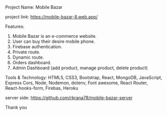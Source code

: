 Project Name: Mobile Bazar

project link: https://mobile-bazar-8.web.app/

Features:

1. Mobile Bazar is an e-commerce website. 
2. User can buy their desire mobile phone.
3. Firebase authentication.
4. Private route.
5. Dynamic route.
6. Orders dashboard.
7. Admin Dashboard (add product, manage product, delete product)

Tools & Technology: HTML5, CSS3, Bootstrap, React, MongoDB, JavaScript, Express Cors, Node, Nodemon, dotenv,
                    Font awesome, React Router, React-hooks-form, Firebas, Heroku
                    
server side: https://github.com/rkrana78/mobile-bazar-server                   


Thank you
